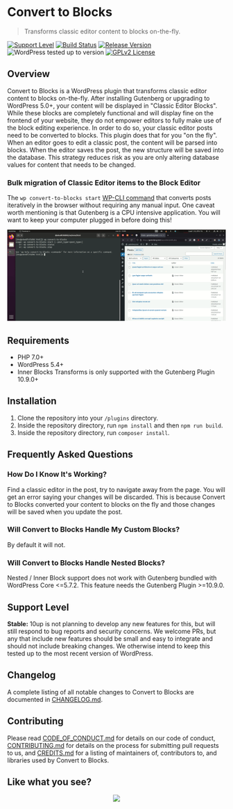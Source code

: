 # Convert to Blocks

> Transforms classic editor content to blocks on-the-fly.

[![Support Level](https://img.shields.io/badge/support-stable-blue.svg)](#support-level) [![Build Status](https://travis-ci.org/10up/convert-to-blocks.svg?branch=develop)](https://travis-ci.org/10up/convert-to-blocks) [![Release Version](https://img.shields.io/github/release/10up/convert-to-blocks.svg)](https://github.com/10up/convert-to-blocks/releases/latest) ![WordPress tested up to version](https://img.shields.io/wordpress/plugin/tested/convert-to-blocks?label=WordPress) [![GPLv2 License](https://img.shields.io/github/license/10up/convert-to-blocks.svg)](https://github.com/10up/convert-to-blocks/blob/develop/LICENSE.md)

## Overview

Convert to Blocks is a WordPress plugin that transforms classic editor content to blocks on-the-fly.  After installing Gutenberg or upgrading to WordPress 5.0+, your content will be displayed in "Classic Editor Blocks".  While these blocks are completely functional and will display fine on the frontend of your website, they do not empower editors to fully make use of the block editing experience.  In order to do so, your classic editor posts need to be converted to blocks.  This plugin does that for you "on the fly".  When an editor goes to edit a classic post, the content will be parsed into blocks.  When the editor saves the post, the new structure will be saved into the database.  This strategy reduces risk as you are only altering database values for content that needs to be changed.

### Bulk migration of Classic Editor items to the Block Editor

The `wp convert-to-blocks start` [WP-CLI command](https://github.com/10up/convert-to-blocks/blob/4df0e970c51eee8d84e3edf3c6210dc10011d574/includes/ConvertToBlocks/MigrationCommand.php) that converts posts iteratively in the browser without requiring any manual input.  One caveat worth mentioning is that Gutenberg is a CPU intensive application.  You will want to keep your computer plugged in before doing this!

![Demo of WP-CLI command](.wordpress-org/screenshot-1.gif "Example of a convert-to-blocks WP-CLI command bulk migration")

## Requirements

* PHP 7.0+
* WordPress 5.4+
* Inner Blocks Transforms is only supported with the Gutenberg Plugin 10.9.0+

## Installation

1. Clone the repository into your `/plugins` directory.
2. Inside the repository directory, run `npm install` and then `npm run build`.
3. Inside the repository directory, run `composer install`.

## Frequently Asked Questions

### How Do I Know It's Working?

Find a classic editor in the post, try to navigate away from the page. You will get an error saying your changes will be discarded. This is because Convert to Blocks converted your content to blocks on the fly and those changes will be saved when you update the post.

### Will Convert to Blocks Handle My Custom Blocks?

By default it will not.

### Will Convert to Blocks Handle Nested Blocks?

Nested / Inner Block support does not work with Gutenberg bundled with WordPress Core <=5.7.2. This feature needs the Gutenberg Plugin >=10.9.0.

## Support Level

**Stable:** 10up is not planning to develop any new features for this, but will still respond to bug reports and security concerns. We welcome PRs, but any that include new features should be small and easy to integrate and should not include breaking changes. We otherwise intend to keep this tested up to the most recent version of WordPress.

## Changelog

A complete listing of all notable changes to Convert to Blocks are documented in [CHANGELOG.md](https://github.com/10up/convert-to-blocks/blob/develop/CHANGELOG.md).

## Contributing

Please read [CODE_OF_CONDUCT.md](https://github.com/10up/convert-to-blocks/blob/develop/CODE_OF_CONDUCT.md) for details on our code of conduct, [CONTRIBUTING.md](https://github.com/10up/convert-to-blocks/blob/develop/CONTRIBUTING.md) for details on the process for submitting pull requests to us, and [CREDITS.md](https://github.com/10up/convert-to-blocks/blob/develop/CREDITS.md) for a listing of maintainers of, contributors to, and libraries used by Convert to Blocks.

## Like what you see?

<p align="center">
<a href="http://10up.com/contact/"><img src="https://10up.com/uploads/2016/10/10up-Github-Banner.png" width="850"></a>
</p>
